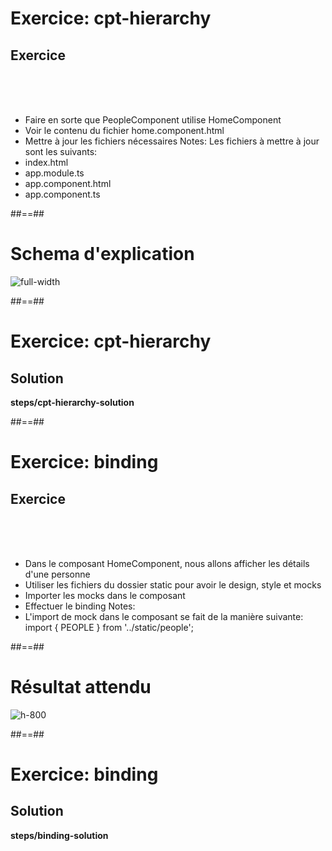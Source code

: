 <!-- .slide: class="exercice" -->
# Exercice: cpt-hierarchy
## Exercice
<br><br><br>

- Faire en sorte que PeopleComponent utilise HomeComponent
- Voir le contenu du fichier home.component.html
- Mettre à jour les fichiers nécessaires
Notes:
Les fichiers à mettre à jour sont les suivants:
 - index.html
 - app.module.ts
 - app.component.html
 - app.component.ts

 ##==##
 <!-- .slide: class="full-center" -->
 # Schema d'explication
 ![full-width](assets/images/school/components/component_schema.png)

 ##==##

 <!-- .slide: class="exercice full-center" -->
 # Exercice: cpt-hierarchy
 ## Solution
 <b>steps/cpt-hierarchy-solution</b>

##==##
<!-- .slide: class="exercice" -->
# Exercice: binding
## Exercice
<br><br><br>

- Dans le composant HomeComponent, nous allons afficher les détails d'une personne
- Utiliser les fichiers du dossier static pour avoir le design, style et mocks
- Importer les mocks dans le composant
- Effectuer le binding
Notes:
 - L'import de mock dans le composant se fait de la manière suivante: import { PEOPLE } from '../static/people';

##==##
<!-- .slide: class="full-center" -->
# Résultat attendu

![ h-800](assets/images/school/components/people_card.png)

##==##
<!-- .slide: class="exercice full-center" -->
# Exercice: binding
## Solution
<b>steps/binding-solution</b>

